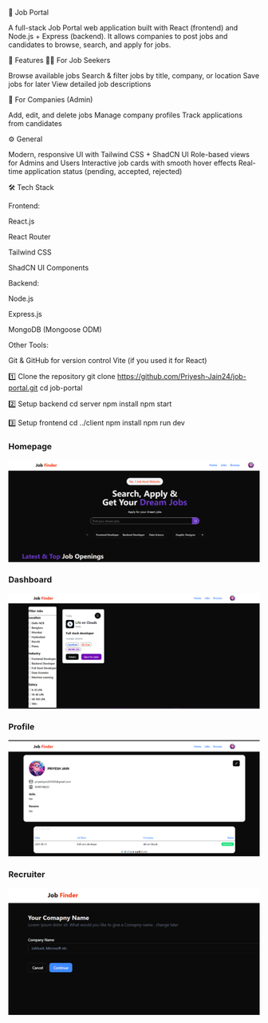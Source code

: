 💼 Job Portal

A full-stack Job Portal web application built with React (frontend) and Node.js + Express (backend).
It allows companies to post jobs and candidates to browse, search, and apply for jobs.

🚀 Features
👨‍💼 For Job Seekers

Browse available jobs
Search & filter jobs by title, company, or location
Save jobs for later
View detailed job descriptions

🏢 For Companies (Admin)

Add, edit, and delete jobs
Manage company profiles
Track applications from candidates

⚙️ General

Modern, responsive UI with Tailwind CSS + ShadCN UI
Role-based views for Admins and Users
Interactive job cards with smooth hover effects
Real-time application status (pending, accepted, rejected)

🛠️ Tech Stack

Frontend:

React.js

React Router

Tailwind CSS

ShadCN UI Components

Backend:

Node.js

Express.js

MongoDB (Mongoose ODM)

Other Tools:

Git & GitHub for version control
Vite (if you used it for React)



1️⃣ Clone the repository
git clone https://github.com/Priyesh-Jain24/job-portal.git
cd job-portal

2️⃣ Setup backend
cd server
npm install
npm start

3️⃣ Setup frontend
cd ../client
npm install
npm run dev

### Homepage
![Homepage](./assets/home.png)

### Dashboard
![Dashboard](./assets/dashboard.png)

### Profile
![Profile](./assets/profile.png)

### Recruiter
![Recruiter](./assets/image.png)


